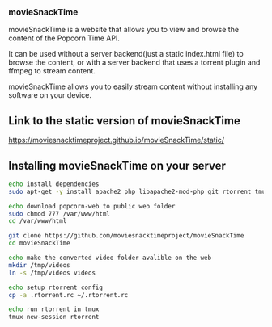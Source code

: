 ### movieSnackTime
movieSnackTime is a website that allows you to view and browse the content of the Popcorn Time API.

It can be used without a server backend(just a static index.html file) to browse the content, or with a server backend that uses a torrent plugin and ffmpeg to stream content. 

movieSnackTime allows you to easily stream content without installing any software on your device.

## Link to the static version of movieSnackTime
https://moviesnacktimeproject.github.io/movieSnackTime/static/

## Installing movieSnackTime on your server

```bash
echo install dependencies
sudo apt-get -y install apache2 php libapache2-mod-php git rtorrent tmux ffmpeg

echo download popcorn-web to public web folder
sudo chmod 777 /var/www/html
cd /var/www/html

git clone https://github.com/moviesnacktimeproject/movieSnackTime
cd movieSnackTime

echo make the converted video folder avalible on the web
mkdir /tmp/videos
ln -s /tmp/videos videos

echo setup rtorrent config
cp -a .rtorrent.rc ~/.rtorrent.rc

echo run rtorrent in tmux 
tmux new-session rtorrent
```

